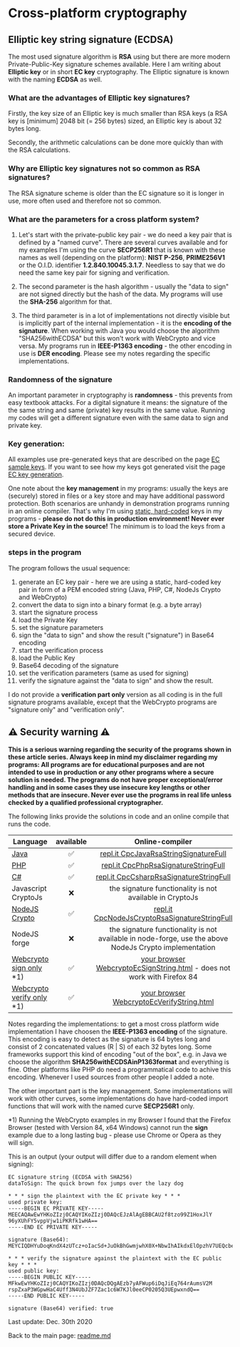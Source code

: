 # Cross-platform cryptography

## Elliptic key string signature (ECDSA)

The most used signature algorithm is **RSA** using but there are more modern Private-Public-Key signature schemes available. Here I am writing about **Elliptic key** or in short **EC key** cryptography. The Elliptic signature is known with the naming **ECDSA** as well.

### What are the advantages of Elliptic key signatures?

Firstly, the key size of an Elliptic key is much smaller than RSA keys (a RSA key is [minimum] 2048 bit (= 256 bytes) sized, an Elliptic key is about 32 bytes long.

Secondly, the arithmetic calculations can be done more quickly than with the RSA calculations.

### Why are Elliptic key signatures not so common as RSA signatures?

The RSA signature scheme is older than the EC signature so it is longer in use, more often used and therefore not so common.

### What are the parameters for a cross platform system?

1. Let's start with the private-public key pair - we do need a key pair that is defined by a "named curve". There are several curves available and for my examples I'm using the curve **SECP256R1** that is known with these names as well (depending on the platform): **NIST P-256**, **PRIME256V1** or the O.I.D. identifier **1.2.840.10045.3.1.7**. Needless to say that we do need the same key pair for signing and verification.
 
2. The second parameter is the hash algorithm - usually the "data to sign" are not signed directly but the hash of the data. My programs will use the **SHA-256** algorithm for that.
 
3. The third parameter is in a lot of implementations not directly visible but is implicitly part of the internal implementation - it is the **encoding of the signature**. When working with Java you would choose the algorithm "SHA256withECDSA" but this won't work with WebCrypto and vice versa. My programs run in **IEEE-P1363 encoding** - the other encoding in use is **DER encoding**. Please see my notes regarding the specific implementations.

### Randomness of the signature

An important parameter in cryptography is **randomness** - this prevents from easy textbook attacks. For a digital signature it means: the signature of the the same string and same (private) key results in the same value. Running my codes will get a different signature even with the same data to sign and private key.

### Key generation: 

All examples use pre-generated keys that are described on the page [EC sample keys](ec_sample_keypair.md). If you want to see how my keys got generated visit the page [EC key generation](ec_key_generation.md). 

One note about the **key management** in my programs: usually the keys are (securely) stored in files or a key store and may have additional password protection. Both scenarios are unhandy in demonstration programs running in an online compiler. That's why I'm using <u>static, hard-coded</u> keys in my programs - **please do not do this in production environment! Never ever store a Private Key in the source!** The minimum is to load the keys from a secured device.

### steps in the program

The program follows the usual sequence:
1. generate an EC key pair - here we are using a static, hard-coded key pair in form of a PEM encoded string (Java, PHP, C#, NodeJs Crypto and WebCrypto)
2. convert the data to sign into a binary format (e.g. a byte array)
3. start the signature process
4. load the Private Key
5. set the signature parameters
6. sign the "data to sign" and show the result ("signature") in Base64 encoding
7. start the verification process
8. load the Public Key
9. Base64 decoding of the signature
10. set the verification parameters (same as used for signing)
11. verify the signature against the "data to sign" and show the result.

I do not provide a **verification part only** version as all coding is in the full signature programs available, except that the WebCrypto programs are "signature only" and "verification only".

## :warning: Security warning :warning:

**This is a serious warning regarding the security of the programs shown in these article series.  Always keep in mind my disclaimer regarding my programs: All programs are for educational purposes and are not intended to use in production or any other programs where a  secure solution is needed. The programs do not have proper exceptional/error handling and in some cases they use insecure key lengths or other methods that are insecure. Never ever use the programs in real life unless checked by a qualified professional cryptographer.**

The following links provide the solutions in code and an online compile that runs the code.

| Language | available | Online-compiler
| ------ | :---: | :----: |
| [Java](EcSignatureP256Sha256String/RsaSignatureStringFull.java) | :white_check_mark: | [repl.it CpcJavaRsaStringSignatureFull](https://repl.it/@javacrypto/CpcJavaRsaSignatureStringFull#Main.java/)
| [PHP](EcSignatureP256Sha256String/RsaSignatureStringFull.php) | :white_check_mark: | [repl.it CpcPhpRsaSignatureStringFull](https://repl.it/@javacrypto/CpcPhpRsaSignatureStringFull#main.php/)
| [C#](EcSignatureP256Sha256String/RsaSignatureStringFull.cs) | :white_check_mark: | [repl.it CpcCsharpRsaSignatureStringFull](https://repl.it/@javacrypto/CpcCsharpRsaSignatureStringFull#main.cs/)
| Javascript CryptoJs | :x: | the signature functionality is not available in CryptoJs
| [NodeJS Crypto](EcSignatureP256Sha256String/RsaSignatureStringFullNodeJsCrypto.js) | :white_check_mark: | [repl.it CpcNodeJsCryptoRsaSignatureStringFull](https://repl.it/@javacrypto/CpcNodeJsCryptoRsaSignatureStringFull#index.js/)
| NodeJS forge | :x: | the signature functionality is not available in node-forge, use the above NodeJs Crypto implementation
| [Webcrypto sign only](EcSignatureP256Sha256String/rsasignaturestringsign.html) *1) | :white_check_mark: | [your browser WebcryptoEcSignString.html](https://java-crypto.github.io/cross_platform_crypto/RsaSignatureString/rsasignaturestringsign.html) - does not work with Firefox 84
| [Webcrypto verify only](EcSignatureP256Sha256String/rsasignaturestringverification.html) *1) | :white_check_mark: | [your browser WebcryptoEcVerifyString.html](https://java-crypto.github.io/cross_platform_crypto/RsaSignatureString/rsasignaturestringverification.html)

Notes regarding the implementations: to get a most cross platform wide implementation I have choosen the **IEEE-P1363 encoding** of the signature. This encoding is easy to detect as the signature is 64 bytes long and consist of 2 concatenated values (R | S) of each 32 bytes long. Some frameworks support this kind of encoding "out of the box", e.g. in Java we choose the algorithm **SHA256withECDSAinP1363format** and everything is fine. Other platforms like PHP do need a programmatical code to achive this encoding. Whenever I used sources from other people I added a note.

The other important part is the key management. Some implementations will work with other curves, some implementations do have hard-coded import functions that will work with the named curve **SECP256R1** only.

*1) Running the WebCrypto examples in my Browser I found that the Firefox Browser (tested with Version 84, x64 Windows) cannot run the **sign** example due to a long lasting bug - please use Chrome or Opera as they will sign.

This is an output (your output will differ due to a random element when signing):

```plaintext
EC signature string (ECDSA with SHA256)
dataToSign: The quick brown fox jumps over the lazy dog

* * * sign the plaintext with the EC private key * * *
used private key:
-----BEGIN EC PRIVATE KEY-----
MEECAQAwEwYHKoZIzj0CAQYIKoZIzj0DAQcEJzAlAgEBBCAU2f8tzo99Z1HoxJlY
96yXUhFY5vppVjw1iPKRfk1wHA==
-----END EC PRIVATE KEY-----

signature (Base64): MEYCIQDHYuDoqKndX4zUTcz+oIacSd+JuOkBhGwmjwhX0X+NbwIhAIkdxElOpzhV7UEQcbe5nLSQSxDiCpec+UZ4BnJiVIep

* * * verify the signature against the plaintext with the EC public key * * *
used public key:
-----BEGIN PUBLIC KEY-----
MFkwEwYHKoZIzj0CAQYIKoZIzj0DAQcDQgAEzb7yAFWup6iDqJiEq764rAumsV2M
rspZxaP3WGpwHaC4Uff3N4UbJZF7Zac1c6W7KJl0eeCP0205Q3UEpwxndQ==
-----END PUBLIC KEY-----

signature (Base64) verified: true

```

Last update: Dec. 30th 2020

Back to the main page: [readme.md](readme.md)